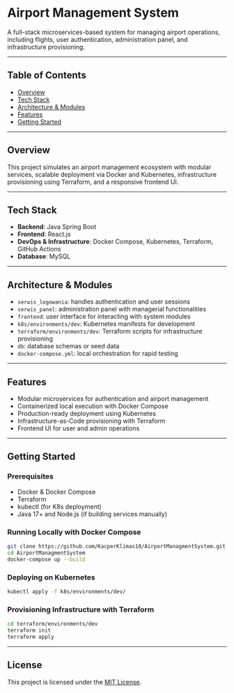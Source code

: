 # Airport Management System

A full-stack microservices-based system for managing airport operations, including flights, user authentication, administration panel, and infrastructure provisioning.

---

## Table of Contents
- [Overview](#overview)
- [Tech Stack](#tech-stack)
- [Architecture & Modules](#architecture--modules)
- [Features](#features)
- [Getting Started](#getting-started)

---

## Overview
This project simulates an airport management ecosystem with modular services, scalable deployment via Docker and Kubernetes, infrastructure provisioning using Terraform, and a responsive frontend UI.

---

## Tech Stack
- **Backend**: Java Spring Boot 
- **Frontend**: React.js  
- **DevOps & Infrastructure**: Docker Compose, Kubernetes, Terraform, GitHub Actions  
- **Database**: MySQL

---

## Architecture & Modules
- `serwis_logowania`: handles authentication and user sessions  
- `serwis_panel`: administration panel with managerial functionalities  
- `frontend`: user interface for interacting with system modules  
- `k8s/environments/dev`: Kubernetes manifests for development  
- `terraform/environments/dev`: Terraform scripts for infrastructure provisioning  
- `db`: database schemas or seed data  
- `docker-compose.yml`: local orchestration for rapid testing

---

## Features
- Modular microservices for authentication and airport management  
- Containerized local execution with Docker Compose  
- Production-ready deployment using Kubernetes  
- Infrastructure-as-Code provisioning with Terraform  
- Frontend UI for user and admin operations

---

## Getting Started

### Prerequisites
- Docker & Docker Compose  
- Terraform  
- kubectl (for K8s deployment)  
- Java 17+ and Node.js (if building services manually)

### Running Locally with Docker Compose
```bash
git clone https://github.com/KacperKlimas10/AirportManagmentSystem.git
cd AirportManagmentSystem
docker-compose up --build
```
### Deploying on Kubernetes
```bash
kubectl apply -f k8s/environments/dev/
```
### Provisioning Infrastructure with Terraform
```bash
cd terraform/environments/dev
terraform init
terraform apply
```

---

## License

This project is licensed under the [MIT License](LICENSE).
